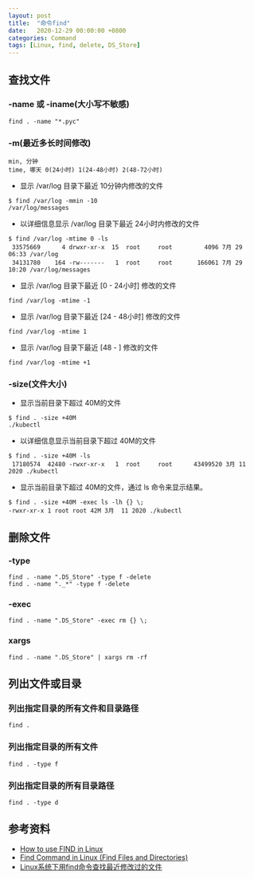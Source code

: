```yaml
---
layout: post
title:  "命令find"
date:   2020-12-29 00:00:00 +0800
categories: Command
tags: [Linux, find, delete, DS_Store]
---
```


## 查找文件
### -name 或 -iname(大小写不敏感)
```shell
find . -name "*.pyc"
```

### -m(最近多长时间修改)
```
min, 分钟
time, 哪天 0(24小时) 1(24-48小时) 2(48-72小时)
```
* 显示 /var/log 目录下最近 10分钟内修改的文件
```shell
$ find /var/log -mmin -10
/var/log/messages
```

* 以详细信息显示 /var/log 目录下最近 24小时内修改的文件
```shell
$ find /var/log -mtime 0 -ls
 33575669      4 drwxr-xr-x  15  root     root         4096 7月 29 06:33 /var/log
 34131780    164 -rw-------   1  root     root       166061 7月 29 10:20 /var/log/messages
```

* 显示 /var/log 目录下最近 [0 - 24小时] 修改的文件
```shell
find /var/log -mtime -1
```

* 显示 /var/log 目录下最近 [24 - 48小时] 修改的文件
```shell
find /var/log -mtime 1
```

* 显示 /var/log 目录下最近 [48 - ] 修改的文件
```shell
find /var/log -mtime +1
```

### -size(文件大小)
* 显示当前目录下超过 40M的文件
```shell
$ find . -size +40M
./kubectl
```

* 以详细信息显示当前目录下超过 40M的文件
```shell
$ find . -size +40M -ls
 17180574  42480 -rwxr-xr-x   1  root     root      43499520 3月 11  2020 ./kubectl
```

* 显示当前目录下超过 40M的文件，通过 ls 命令来显示结果。
```shell
$ find . -size +40M -exec ls -lh {} \;
-rwxr-xr-x 1 root root 42M 3月  11 2020 ./kubectl
```

## 删除文件
### -type
```shell
find . -name ".DS_Store" -type f -delete
find . -name "._*" -type f -delete
```

### -exec
```shell
find . -name ".DS_Store" -exec rm {} \;
```

### xargs
```shell
find . -name ".DS_Store" | xargs rm -rf
```

## 列出文件或目录
### 列出指定目录的所有文件和目录路径
```shelll
find .
```

### 列出指定目录的所有文件
```shelll
find . -type f
```

### 列出指定目录的所有目录路径
```shelll
find . -type d
```

## 参考资料
* [How to use FIND in Linux](https://opensource.com/article/18/4/how-use-find-linux)
* [Find Command in Linux (Find Files and Directories)](https://linuxize.com/post/how-to-find-files-in-linux-using-the-command-line/)
* [Linux系统下用find命令查找最近修改过的文件](https://www.cnblogs.com/hechunhua/p/4860544.html)

